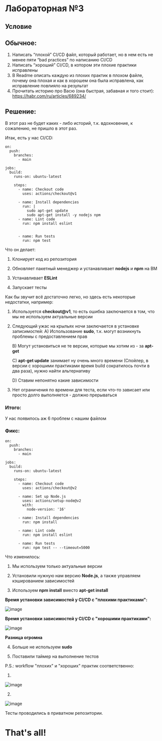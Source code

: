 # Лабораторная №3

## Условие
## Обычное:
1. Написать “плохой” CI/CD файл, который работает, но в нем есть не менее пяти “bad practices” по написанию CI/CD
2. Написать “хороший” CI/CD, в котором эти плохие практики исправлены
3. В Readme описать каждую из плохих практик в плохом файле, почему она плохая и как в хорошем она была исправлена, как исправление повлияло на результат
4. Прочитать историю про Васю (она быстрая, забавная и того стоит): https://habr.com/ru/articles/689234/

## Решение:
В этот раз не будет каких - либо историй, т.к. вдохновение, к сожалению, не пришло в этот раз.

Итак, есть у нас CI/CD: 

```
on:
  push:
    branches:
      - main

jobs:
  build:
    runs-on: ubuntu-latest

    steps:
      - name: Checkout code
        uses: actions/checkout@v1 

      - name: Install dependencies
        run: |
          sudo apt-get update
          sudo apt-get install -y nodejs npm 
      - name: Lint code
        run: npm install eslint
           

      - name: Run tests
        run: npm test
```

Что он делает: 

1. Клонирует код из репозитория
   
2. Обновляет пакетный менеджер и устанавливает **nodejs** и **npm** на ВМ
   
3. Устанавливает **ESLint**

4. Запускает тесты

Как бы звучит всё достаточно легко, но здесь есть некоторые недостатки, например:

1. Используется **checkout@v1**, то есть ошибка заключается в том, что мы не используем актуальные версии

2. Следующий ужас на крыльях ночи заключается в установке записимостей:
   А) Использование **sudo**, т.к. могут возникнуть проблемы с предоставлением прав
   
   В) Могут установиться не те версии, которые мы хотим из - за **apt-get**
   
   С) **apt-get update** занимает ну очень много времени (Спойлер, в версии с хорошими практиками время build сократилось почти в два раза), нужно найти альтернативу
   
   D) Ставим непонятно какие зависимости

4. Нет ограничения по времени для теста, если что-то зависает или просто долго выполняется - должно прерываться

### Итого:
У нас появилось аж 6 проблем с нашим файлом

### Фикс:

```
on:
  push:
    branches:
      - main

jobs:
  build:
    runs-on: ubuntu-latest

    steps:
      - name: Checkout code
        uses: actions/checkout@v2

      - name: Set up Node.js
        uses: actions/setup-node@v2
        with:
          node-version: '16'

      - name: Install dependencies
        run: npm install

      - name: Lint code
        run: npm install eslint

      - name: Run tests
        run: npm test -- --timeout=5000
```
Что изменилось:

1. Мы используем только актуальные версии

2. Установили нужную нам версию **Node.js**, а также управляем кэшированием зависимостей

3. Используем **npm install** вместо **apt-get install**

**Время установки зависимостей у CI/CD с "плохими практиками":**

![image](https://github.com/user-attachments/assets/dfbed184-2957-49b1-8fcf-1b8ade0a634b)

**Время установки зависимостей у CI/CD с "хорошими практиками":**

![image](https://github.com/user-attachments/assets/fa92a2c6-c82d-416e-a471-c77b8a371c89)

**Разница огромна**

4. Больше не используем **sudo**

5. Поставили таймер на выполнение тестов

P.S.: workflow "плохих" и "хороших" практик соответственно:

1.

![image](https://github.com/user-attachments/assets/b26a935c-34e1-415d-844c-b7c60a09f558)

2.

![image](https://github.com/user-attachments/assets/e829b00d-1d65-4ecb-9e41-bca94e1ed193)

Тесты проводились в приватном репозитории.

# That's all!

